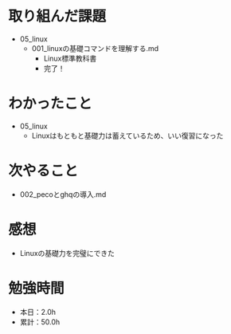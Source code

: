 # 取り組んだ課題
* 05_linux
  * 001_linuxの基礎コマンドを理解する.md
    * Linux標準教科書
    * 完了！

# わかったこと
* 05_linux
  * Linuxはもともと基礎力は蓄えているため、いい復習になった

# 次やること
* 002_pecoとghqの導入.md

# 感想
* Linuxの基礎力を完璧にできた

# 勉強時間
* 本日：2.0h
* 累計：50.0h
